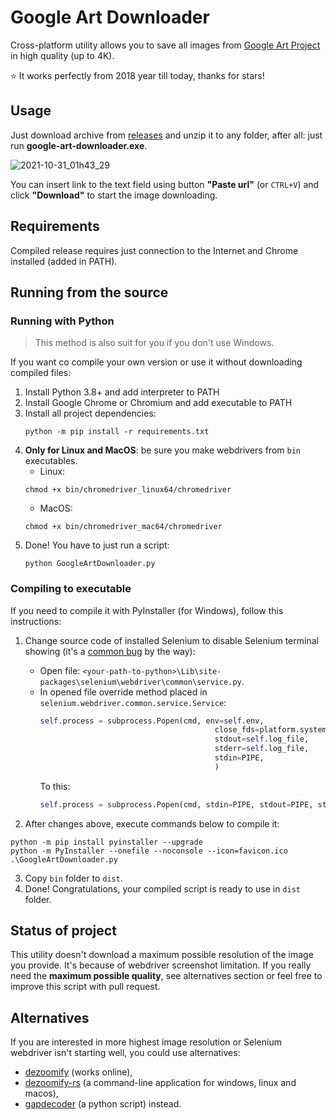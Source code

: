 # Google Art Downloader 

Cross-platform utility allows you to save all images from [Google Art Project](https://artsandculture.google.com) in high quality (up to 4K).

⭐ It works perfectly from 2018 year till today, thanks for stars!

## Usage
Just download archive from [releases](https://github.com/mewforest/google-art-downloader/releases) and unzip it to any
folder, after all: just run **google-art-downloader.exe**.

![2021-10-31_01h43_29](https://user-images.githubusercontent.com/15357833/139560460-020941b1-bf22-43c2-91f2-c6c1640d1b4b.png)

You can insert link to the text field using button **"Paste url"** (or `CTRL+V`) and click **"Download"** to start the image downloading.

## Requirements

Compiled release requires just connection to the Internet and Chrome installed (added in PATH).

## Running from the source

### Running with Python

> This method is also suit for you if you don't use Windows.

If you want co compile your own version or use it without downloading compiled files:

1. Install Python 3.8+ and add interpreter to PATH
2. Install Google Chrome or Chromium and add executable to PATH
3. Install all project dependencies:
   ```shell
   python -m pip install -r requirements.txt
   ```
4. **Only for Linux and MacOS**: be sure you make webdrivers from `bin` executables.
   - Linux:
    ```shell
    chmod +x bin/chromedriver_linux64/chromedriver
    ```
    - MacOS:
    ```shell
    chmod +x bin/chromedriver_mac64/chromedriver
    ```
5. Done! You have to just run a script:
    ```shell
    python GoogleArtDownloader.py
    ```
   
### Compiling to executable 
If you need to compile it with PyInstaller (for Windows), follow this instructions:
1. Change source code of installed Selenium to disable Selenium terminal showing 
  (it's a [common bug](https://stackoverflow.com/a/46543874/8363830) by the way):
  
   - Open file: `<your-path-to-python>\Lib\site-packages\selenium\webdriver\common\service.py`. 
   - In opened file override method placed in `selenium.webdriver.common.service.Service`:
      ```python
      self.process = subprocess.Popen(cmd, env=self.env,
                                             close_fds=platform.system() != 'Windows',
                                             stdout=self.log_file,
                                             stderr=self.log_file,
                                             stdin=PIPE,
                                             )
      ```
      To this:
       ```python
       self.process = subprocess.Popen(cmd, stdin=PIPE, stdout=PIPE, stderr=PIPE, creationflags=0x08000000)
       ```
2.  After changes above, execute commands below to compile it:
   ```shell
   python -m pip install pyinstaller --upgrade
   python -m PyInstaller --onefile --noconsole --icon=favicon.ico .\GoogleArtDownloader.py
   ```
3. Copy `bin` folder to `dist`.
4. Done! Congratulations, your compiled script is ready to use in `dist` folder.

## Status of project

This utility doesn't download a maximum possible resolution of the image you provide.
It's because of webdriver screenshot limitation. If you really need the **maximum possible quality**, see alternatives section 
or feel free to improve this script with pull request. 

## Alternatives
If you are interested in more highest image resolution or Selenium webdriver isn't starting well, you could use alternatives:
- [dezoomify](https://ophir.alwaysdata.net/dezoomify/dezoomify.html) (works online),
- [dezoomify-rs](https://github.com/lovasoa/dezoomify-rs) (a command-line application for windows, linux and macos),
- [gapdecoder](https://github.com/gap-decoder/gapdecoder) (a python script) instead.


